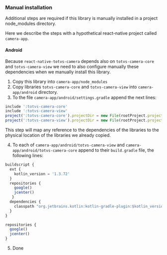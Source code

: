 
### Manual installation

Additional steps are required if this library is manually installed in a project node_modules
directory.

Here we describe the steps with a hypothetical react-native project called `camera-app`.

#### Android

Because `react-native-totvs-camera` depends also on `totvs-camera-core` and `totvs-camera-view`
we need to also configure manually these dependencies when we manually install this library.

1. Copy this library into `camera-app/node_modules`
2. Copy libraries `totvs-camera-core` and `totvs-camera-view` into `camera-app/android`
    directory.
3. To the file `camera-app/android/settings.gradle` append the next lines:
```javascript
include ':totvs-camera-core'
include ':totvs-camera-view'
project(':totvs-camera-core').projectDir = new File(rootProject.projectDir, './totvs-camera-core')
project(':totvs-camera-view').projectDir = new File(rootProject.projectDir, './totvs-camera-view')
```

This step will map any reference to the dependencies of the libraries to the physical location
of the libraries we already copied.

4. To each of `camera-app/android/totvs-camera-view` and `camera-app/android/totvs-camera-core`
    append to their `build.gradle` file, the following lines:

```javascript
buildscript {
  ext {
    kotlin_version = '1.3.72'
  }
  repositories {
    google()
    jcenter()
   }
  dependencies {
    classpath "org.jetbrains.kotlin:kotlin-gradle-plugin:$kotlin_version"
  }
}

repositories {
  google()
  jcenter()
}
```

5. Done